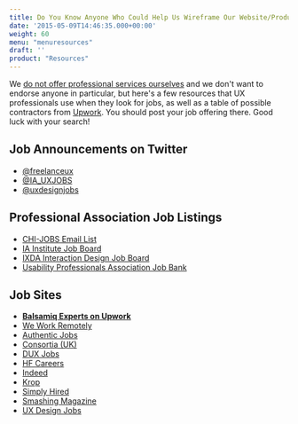 ```yaml
---
title: Do You Know Anyone Who Could Help Us Wireframe Our Website/Product?
date: '2015-05-09T14:46:35.000+00:00'
weight: 60
menu: "menuresources"
draft: ''
product: "Resources"
---
```


We [do not offer professional services ourselves](/sales/training/) and we don't want to endorse anyone in particular, but here's a few resources that UX professionals use when they look for jobs, as well as a table of possible contractors from [Upwork](//www.upwork.com). You should post your job offering there. Good luck with your search!

## Job Announcements on Twitter

*   [@freelanceux](http://twitter.com/freelanceux)
*   [@IA_UXJOBS](http://twitter.com/IA_uxjobs)
*   [@uxdesignjobs](http://twitter.com/uxdesignjobs)

## Professional Association Job Listings

*   [CHI-JOBS Email List](http://listserv.acm.org/SCRIPTS/WA-ACMLPX.CGI?A0=CHI-JOBS)
*   [IA Institute Job Board](http://lists.iainstitute.org/listinfo.cgi/iai-jobs-iainstitute.org)
*   [IXDA Interaction Design Job Board](http://www.ixda.org/page/job-board)
*   [Usability Professionals Association Job Bank](http://uxpa.org/job-bank)

## Job Sites

*   **[Balsamiq Experts on Upwork](https://www.upwork.com/o/profiles/browse/?q=balsamiq)**
*   [We Work Remotely](https://weworkremotely.com/)
*   [Authentic Jobs](http://www.authenticjobs.com/)
*   [Consortia (UK)](http://consortia.co.uk/category/jobs/user-experience-jobs)
*   [DUX Jobs](http://www.duxjobs.com/)
*   [HF Careers](http://www.hfcareers.com/)
*   [Indeed](http://www.indeed.com/q-Ux-jobs.html)
*   [Krop](http://www.krop.com/)
*   [Simply Hired](http://www.simplyhired.com/search?q=ux)
*   [Smashing Magazine](http://jobs.smashingmagazine.com/)
*   [UX Design Jobs](http://www.uxdesignjobs.net/)
